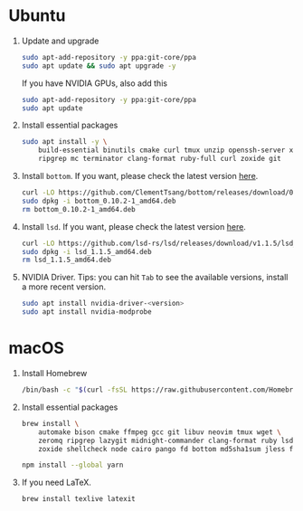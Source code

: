 # Ubuntu

1. Update and upgrade
    ```bash
    sudo apt-add-repository -y ppa:git-core/ppa
    sudo apt update && sudo apt upgrade -y
    ```
    If you have NVIDIA GPUs, also add this
    ```bash
    sudo apt-add-repository -y ppa:git-core/ppa
    sudo apt update
    ```

2. Install essential packages
    ```bash
    sudo apt install -y \
        build-essential binutils cmake curl tmux unzip openssh-server xclip zsh \
        ripgrep mc terminator clang-format ruby-full curl zoxide git
    ```

3. Install `bottom`. If you want, please check the latest version
   [here](https://github.com/ClementTsang/bottom/releases/latest).
    ```bash
    curl -LO https://github.com/ClementTsang/bottom/releases/download/0.10.2/bottom_0.10.2-1_amd64.deb
    sudo dpkg -i bottom_0.10.2-1_amd64.deb
    rm bottom_0.10.2-1_amd64.deb
    ```

4. Install `lsd`. If you want, please check the latest version [here](https://github.com/lsd-rs/lsd/releases/latest).
    ```bash
    curl -LO https://github.com/lsd-rs/lsd/releases/download/v1.1.5/lsd_1.1.5_amd64.deb
    sudo dpkg -i lsd_1.1.5_amd64.deb
    rm lsd_1.1.5_amd64.deb
    ```

5. NVIDIA Driver. Tips: you can hit `Tab` to see the available versions, install a more recent version.
    ```bash
    sudo apt install nvidia-driver-<version>
    sudo apt install nvidia-modprobe
    ```

# macOS

1. Install Homebrew
    ```bash
    /bin/bash -c "$(curl -fsSL https://raw.githubusercontent.com/Homebrew/install/HEAD/install.sh)"
    ```

2. Install essential packages
    ```bash
    brew install \
        automake bison cmake ffmpeg gcc git libuv neovim tmux wget \
        zeromq ripgrep lazygit midnight-commander clang-format ruby lsd \
        zoxide shellcheck node cairo pango fd bottom md5sha1sum jless fzf
    ```

    ```bash
    npm install --global yarn
    ```

3. If you need LaTeX.
    ```bash
    brew install texlive latexit
    ```

